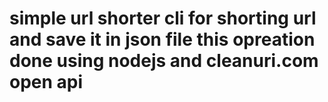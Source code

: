 # simple url shorter cli for shorting url and save it in json file this opreation done using nodejs and cleanuri.com open api  
